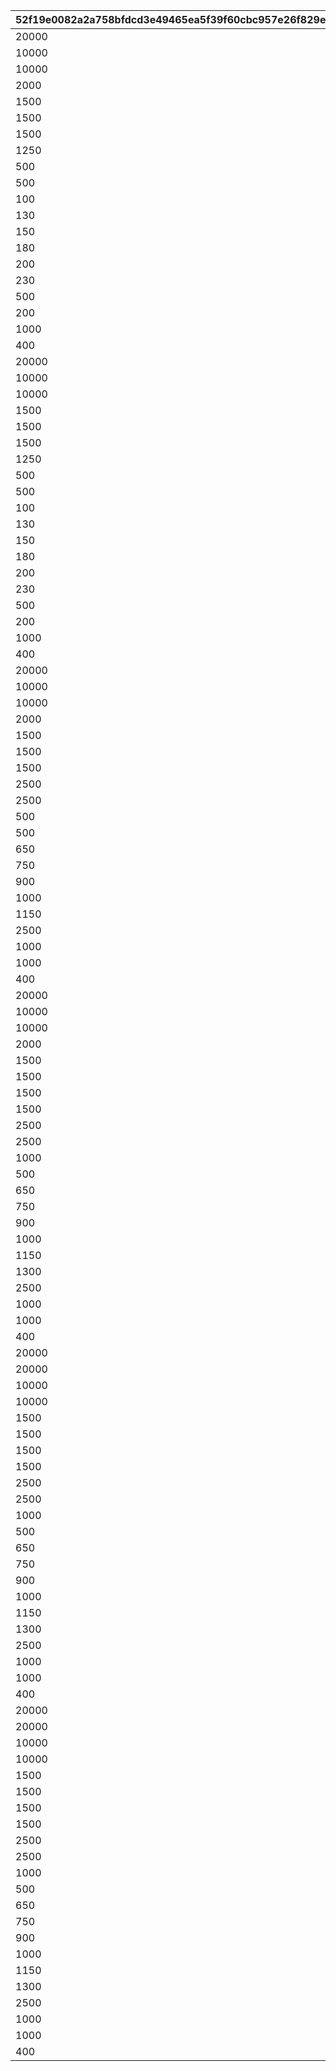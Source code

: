 |52f19e0082a2a758bfdcd3e49465ea5f39f60cbc957e26f829ed96b2816bab55|1c88d0085d8b630fa76a8a083423cc6c586c7ed75b71ead1dcc2a659d82ccd13|460cc9eeced767e1c1e37fcd61f6d35c467e448b8a6b47f336a712d3a71347ea|54a29cc5d1434d90b3a2f2812f8484c39148ac91cd819025b27d248cb4aa345e|61ee59993b25bdd275e9c39096644879bebef562fd2b050b637e57c3b882e990|1d770c2991c21e5a88970ea1a41dad8eaa1dfb759820c24d0d682fcdc97ef203|2400b81c76d669aca99ab481c095a6b5003895114607fd8cba6ff53d9c3e2a76|b142e9e0b372f764e94ba911c088de16da438e04b5ecfae857b1a68df11d8c99|
| --- | --- | --- | --- | --- | --- | --- | --- |
|20000|96001|2|1|1|1|1|21952|
|10000|96001|2|2|1|1|1|21904|
|10000|96001|2|3|1|1|1|41000|
|2000|96001|2|4|1|5|5|31803|
|1500|96001|2|5|1|5|5|31215|
|1500|96001|2|6|1|5|5|31210|
|1500|96001|2|7|1|5|5|31211|
|1250|96001|2|8|1|5|10|90005|
|500|96001|4|9|1|10|20|140001|
|500|96001|2|10|1|5|10|25001|
|100|96001|4|11|1|5|5|150003|
|130|96001|4|12|1|5|5|150004|
|150|96001|4|13|1|5|5|150005|
|180|96001|4|14|1|5|5|150006|
|200|96001|4|15|1|5|5|150007|
|230|96001|4|16|1|5|5|150008|
|500|96001|2|17|1|100|5|20004|
|200|96001|2|18|1|100|5|22003|
|1000|96001|2|19|1|100|0|20004|
|400|96001|2|20|1|100|0|22003|
|20000|96002|2|21|2|1|1|21952|
|10000|96002|2|22|2|1|1|21904|
|10000|96002|2|23|2|1|1|41000|
|1500|96002|2|24|2|5|5|31233|
|1500|96002|2|25|2|5|5|31229|
|1500|96002|2|26|2|5|5|31225|
|1250|96002|2|27|2|5|10|90005|
|500|96002|4|28|2|10|20|140001|
|500|96002|2|29|2|5|10|25001|
|100|96002|4|30|2|5|5|150003|
|130|96002|4|31|2|5|5|150004|
|150|96002|4|32|2|5|5|150005|
|180|96002|4|33|2|5|5|150006|
|200|96002|4|34|2|5|5|150007|
|230|96002|4|35|2|5|5|150008|
|500|96002|2|36|2|100|5|20004|
|200|96002|2|37|2|100|5|22003|
|1000|96002|2|38|2|100|0|20004|
|400|96002|2|39|2|100|0|22003|
|20000|96003|2|40|3|1|1|21952|
|10000|96003|2|41|3|1|1|21905|
|10000|96003|2|42|3|1|1|41000|
|2000|96003|2|43|3|5|5|31805|
|1500|96003|2|44|3|5|5|31240|
|1500|96003|2|45|3|5|5|31238|
|1500|96003|2|46|3|5|5|31236|
|2500|96003|2|47|3|10|5|90005|
|2500|96003|4|48|3|50|5|140001|
|500|96003|2|49|3|5|5|25001|
|500|96003|4|50|3|30|5|150003|
|650|96003|4|51|3|30|5|150004|
|750|96003|4|52|3|30|5|150005|
|900|96003|4|53|3|30|5|150006|
|1000|96003|4|54|3|30|5|150007|
|1150|96003|4|55|3|30|5|150008|
|2500|96003|2|56|3|500|5|20004|
|1000|96003|2|57|3|500|5|22003|
|1000|96003|2|58|3|100|0|20004|
|400|96003|2|59|3|100|0|22003|
|20000|96004|2|60|4|1|1|21952|
|10000|96004|2|61|4|1|1|21905|
|10000|96004|2|62|4|1|2|41000|
|2000|96004|2|63|4|5|5|31807|
|1500|96004|2|64|4|5|5|31245|
|1500|96004|2|65|4|5|5|31248|
|1500|96004|2|66|4|5|5|31250|
|1500|96004|2|67|4|5|5|31091|
|2500|96004|2|68|4|10|5|90005|
|2500|96004|4|69|4|50|10|140001|
|1000|96004|2|70|4|10|10|25001|
|500|96004|4|71|4|30|5|150003|
|650|96004|4|72|4|30|5|150004|
|750|96004|4|73|4|30|5|150005|
|900|96004|4|74|4|30|5|150006|
|1000|96004|4|75|4|30|5|150007|
|1150|96004|4|76|4|30|5|150008|
|1300|96004|4|77|4|30|5|150009|
|2500|96004|2|78|4|500|5|20004|
|1000|96004|2|79|4|500|5|22003|
|1000|96004|2|80|4|100|0|20004|
|400|96004|2|81|4|100|0|22003|
|20000|96005|2|82|5|1|1|25101|
|20000|96005|2|83|5|1|1|21952|
|10000|96005|2|84|5|1|1|21905|
|10000|96005|2|85|5|1|2|41000|
|1500|96005|2|86|5|5|5|31200|
|1500|96005|2|87|5|5|5|31253|
|1500|96005|2|88|5|5|5|31255|
|1500|96005|2|89|5|5|5|31256|
|2500|96005|2|90|5|10|5|90005|
|2500|96005|4|91|5|50|10|140001|
|1000|96005|2|92|5|10|10|25001|
|500|96005|4|93|5|30|5|150003|
|650|96005|4|94|5|30|5|150004|
|750|96005|4|95|5|30|5|150005|
|900|96005|4|96|5|30|5|150006|
|1000|96005|4|97|5|30|5|150007|
|1150|96005|4|98|5|30|5|150008|
|1300|96005|4|99|5|30|5|150009|
|2500|96005|2|100|5|500|5|20004|
|1000|96005|2|101|5|500|5|22003|
|1000|96005|2|102|5|100|0|20004|
|400|96005|2|103|5|100|0|22003|
|20000|96006|2|104|6|1|1|25101|
|20000|96006|2|105|6|1|1|21952|
|10000|96006|2|106|6|1|1|21905|
|10000|96006|2|107|6|1|2|41000|
|1500|96006|2|108|6|5|5|31262|
|1500|96006|2|109|6|5|5|31266|
|1500|96006|2|110|6|5|5|31269|
|1500|96006|2|111|6|5|5|31271|
|2500|96006|2|112|6|10|5|90005|
|2500|96006|4|113|6|50|10|140001|
|1000|96006|2|114|6|10|10|25001|
|500|96006|4|115|6|30|5|150003|
|650|96006|4|116|6|30|5|150004|
|750|96006|4|117|6|30|5|150005|
|900|96006|4|118|6|30|5|150006|
|1000|96006|4|119|6|30|5|150007|
|1150|96006|4|120|6|30|5|150008|
|1300|96006|4|121|6|30|5|150009|
|2500|96006|2|122|6|500|5|20004|
|1000|96006|2|123|6|500|5|22003|
|1000|96006|2|124|6|100|0|20004|
|400|96006|2|125|6|100|0|22003|
